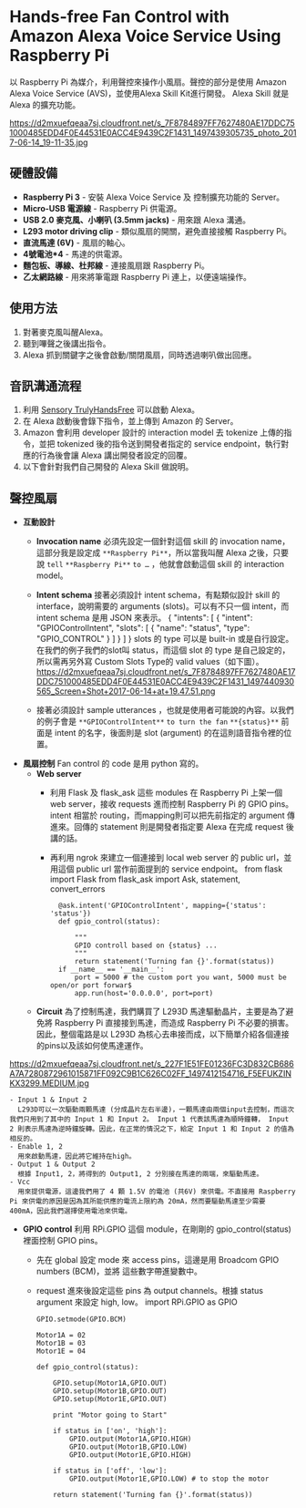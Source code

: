 # Hands-free Fan Control with Amazon Alexa Voice Service Using Raspberry Pi
以 Raspberry Pi 為媒介，利用聲控來操作小風扇。聲控的部分是使用 Amazon Alexa Voice Service (AVS)，並使用Alexa Skill Kit進行開發。 Alexa Skill 就是 Alexa 的擴充功能。

https://d2mxuefqeaa7sj.cloudfront.net/s_7F8784897FF7627480AE17DDC751000485EDD4F0E44531E0ACC4E9439C2F1431_1497439305735_photo_2017-06-14_19-11-35.jpg

## **硬體設備**
- **Raspberry Pi 3** - 安裝 Alexa Voice Service 及 控制擴充功能的 Server。
- **Micro-USB 電源線** - Raspberry Pi 供電源。
- **USB 2.0 麥克風、小喇叭 (3.5mm jacks)** - 用來跟 Alexa 溝通。
- **L293 motor driving clip** - 類似風扇的開關，避免直接接觸 Raspberry Pi。
- **直流馬達 (6V)** - 風扇的軸心。
- **4號電池*4** - 馬達的供電源。
- **麵包板、導線、杜邦線** - 連接風扇跟 Raspberry Pi。
- **乙太網路線** - 用來將筆電跟 Raspberry Pi 連上，以便遠端操作。
## **使用方法**
1. 對著麥克風叫醒Alexa。
2. 聽到嗶聲之後講出指令。
3. Alexa 抓到關鍵字之後會啟動/關閉風扇，同時透過喇叭做出回應。
## **音訊溝通流程** 
1. 利用 [Sensory TrulyHandsFree](http://www.sensory.com/products/technologies/trulyhandsfree/) 可以啟動 Alexa。
2. 在 Alexa 啟動後會錄下指令，並上傳到 Amazon 的 Server。
3. Amazon 會利用 developer 設計的 interaction model 去 tokenize 上傳的指令，並把 tokenized 後的指令送到開發者指定的 service endpoint，執行對應的行為後會讓 Alexa 講出開發者設定的回覆。
4. 以下會針對我們自己開發的 Alexa Skill 做說明。
## **聲控風扇**
- **互動設計**
  - **Invocation name**
    必須先設定一個針對這個 skill 的 invocation name，這部分我是設定成 `**Raspberry Pi**`，所以當我叫醒 Alexa 之後，只要說 `tell` `**Raspberry Pi**` `to …` ，他就會啟動這個 skill 的 interaction model。
  - **Intent schema**
    接著必須設計 intent schema，有點類似設計 skill 的 interface，說明需要的 arguments (slots)。可以有不只一個 intent，而 intent schema 是用 JSON 來表示。
        {
          "intents": [
            {
              "intent": "GPIOControlIntent",
              "slots": [
                {
                  "name": "status",
                  "type": "GPIO_CONTROL"
                }
              ]
            }
          ]
        }
    slots 的 type 可以是 built-in 或是自行設定。在我們的例子我們的slot叫 status，而這個 slot 的 type 是自己設定的，所以需再另外寫 Custom Slots Type的 valid values（如下圖）。
https://d2mxuefqeaa7sj.cloudfront.net/s_7F8784897FF7627480AE17DDC751000485EDD4F0E44531E0ACC4E9439C2F1431_1497440930565_Screen+Shot+2017-06-14+at+19.47.51.png

  - 接著必須設計 sample utterances ，也就是使用者可能說的內容。以我們的例子會是 `**GPIOControlIntent**` `to turn the fan` `**{status}**`
    前面是 intent 的名字，後面則是 slot (argument) 的在這則語音指令裡的位置。
- **風扇控制**
  Fan control 的 code 是用 python 寫的。
  - **Web server**
    - 利用 Flask 及 flask_ask 這些 modules 在 Raspberry Pi 上架一個 web server，接收 requests 進而控制 Raspberry Pi 的 GPIO pins。intent 相當於 routing，而mapping則可以把先前指定的  argument 傳進來。回傳的 statement 則是開發者指定要 Alexa 在完成 request 後講的話。
    - 再利用 ngrok 來建立一個連接到 local web server 的 public url，並用這個 public url 當作前面提到的 service endpoint。
            from flask import Flask
            from flask_ask import Ask, statement, convert_errors
            
            @ask.intent('GPIOControlIntent', mapping={'status': 'status'})
            def gpio_control(status):
                
                """
                GPIO controll based on {status} ...
                """
                return statement('Turning fan {}'.format(status))
            if __name__ == '__main__':
                port = 5000 # the custom port you want, 5000 must be open/or port forwar$
                app.run(host='0.0.0.0', port=port)
  
  - **Circuit**
    為了控制馬達，我們購買了 L293D 馬達驅動晶片，主要是為了避免將 Raspberry Pi 直接接到馬達，而造成 Raspberry Pi 不必要的損害。因此，整個電路是以 L293D 為核心去串接而成，以下簡單介紹各個連接的pins以及該如何使馬達運作。


https://d2mxuefqeaa7sj.cloudfront.net/s_227F1E51FE01236FC3D832CB686A7A7280872961015871FF092C9B1C626C02FF_1497412154716_F5EFUKZINKX3299.MEDIUM.jpg

    - Input 1 & Input 2
      L293D可以一次驅動兩顆馬達 (分成晶片左右半邊)，一顆馬達由兩個input去控制，而這次我們只用到了其中的 Input 1 和 Input 2。 Input 1 代表該馬達為順時鐘轉， Input 2 則表示馬達為逆時鐘旋轉。因此，在正常的情況之下，給定 Input 1 和 Input 2 的值為相反的。
    - Enable 1, 2 
      用來啟動馬達，因此將它維持在high。
    - Output 1 & Output 2
      根據 Input1, 2，將得到的 Output1, 2 分別接在馬達的兩端，來驅動馬達。
    - Vcc
      用來提供電源，這邊我們用了 4 顆 1.5V 的電池 (共6V) 來供電。不直接用 Raspberry Pi 來供電的原因是因為其所能供應的電流上限約為 20mA，然而要驅動馬達至少需要 400mA，因此我們選擇使用電池來供電。
  - **GPIO control**
    利用 RPi.GPIO 這個 module，在剛剛的 gpio_control(status) 裡面控制 GPIO pins。
    - 先在 global 設定 mode 來 access pins，這邊是用 Broadcom GPIO numbers (BCM)，並將 這些數字帶進變數中。
    - request 進來後設定這些 pins 為 output channels。根據 status argument 來設定 high, low。
          import RPi.GPIO as GPIO
          
          GPIO.setmode(GPIO.BCM)
          
          Motor1A = 02
          Motor1B = 03
          Motor1E = 04
          
          def gpio_control(status):
          
              GPIO.setup(Motor1A,GPIO.OUT)
              GPIO.setup(Motor1B,GPIO.OUT)
              GPIO.setup(Motor1E,GPIO.OUT)
          
              print "Motor going to Start"
              
              if status in ['on', 'high']:    
                  GPIO.output(Motor1A,GPIO.HIGH) 
                  GPIO.output(Motor1B,GPIO.LOW) 
                  GPIO.output(Motor1E,GPIO.HIGH) 
      
              if status in ['off', 'low']:    
                  GPIO.output(Motor1E,GPIO.LOW) # to stop the motor
          
              return statement('Turning fan {}'.format(status))
      

